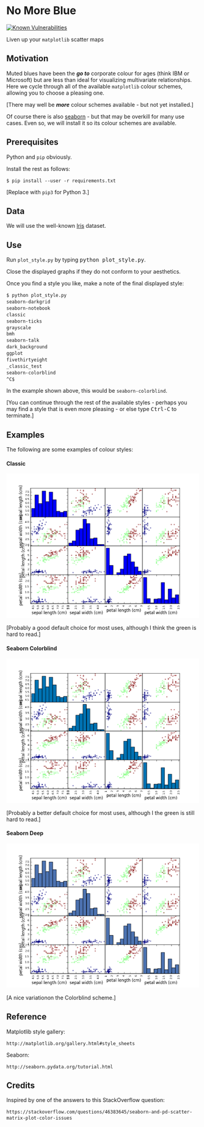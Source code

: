 # No More Blue

[![Known Vulnerabilities](http://snyk.io/test/github/mramshaw/No_More_Blue/badge.svg?style=plastic&targetFile=requirements.txt)](http://snyk.io/test/github/mramshaw/No_More_Blue?style=plastic&targetFile=requirements.txt)

Liven up your `matplotlib` scatter maps

## Motivation

Muted blues have been the ___go to___ corporate colour for ages (think IBM or Microsoft)
but are less than ideal for visualizing multivariate relationships. Here we cycle through
all of the available `matplotlib` colour schemes, allowing you to choose a pleasing one.

[There may well be ___more___ colour schemes available - but not yet installed.]

Of course there is also [seaborn](http://seaborn.pydata.org/) - but that may be overkill
for many use cases. Even so, we will install it so its colour schemes are available.

## Prerequisites

Python and `pip` obviously.

Install the rest as follows:

    $ pip install --user -r requirements.txt

[Replace with `pip3` for Python 3.]

## Data

We will use the well-known [Iris](http://archive.ics.uci.edu/ml/datasets/Iris) dataset.

## Use

Run `plot_style.py` by typing <kbd>python plot_style.py</kbd>.

Close the displayed graphs if they do not conform to your aesthetics.

Once you find a style you like, make a note of the final displayed style:

```bash
$ python plot_style.py 
seaborn-darkgrid
seaborn-notebook
classic
seaborn-ticks
grayscale
bmh
seaborn-talk
dark_background
ggplot
fivethirtyeight
_classic_test
seaborn-colorblind
^C$ 
```

In the example shown above, this would be `seaborn-colorblind`.

[You can continue through the rest of the available styles - perhaps you
 may find a style that is even more pleasing - or else type <kbd>Ctrl-C</kbd>
 to terminate.]

## Examples

The following are some examples of colour styles:

#### Classic

![Classic](images/classic.png)

[Probably a good default choice for most uses, although I think the green is hard to read.]

#### Seaborn Colorblind

![Seaborn Colorblind](images/seaborn-colorblind.png)

[Probably a better default choice for most uses, although I the green is still hard to read.]

#### Seaborn Deep

![Seaborn Deep](images/seaborn-deep.png)

[A nice variationon the Colorblind scheme.]

## Reference

Matplotlib style gallery:

    http://matplotlib.org/gallery.html#style_sheets

Seaborn:

    http://seaborn.pydata.org/tutorial.html

## Credits

Inspired by one of the answers to this StackOverflow question:

    https://stackoverflow.com/questions/46383645/seaborn-and-pd-scatter-matrix-plot-color-issues
